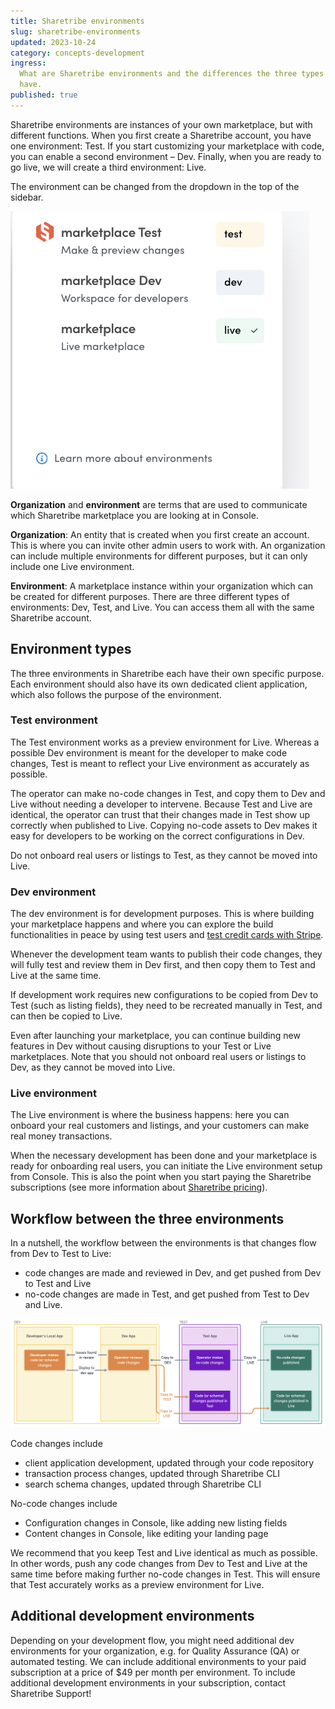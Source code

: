 ```yaml
---
title: Sharetribe environments
slug: sharetribe-environments
updated: 2023-10-24
category: concepts-development
ingress:
  What are Sharetribe environments and the differences the three types
  have.
published: true
---
```


Sharetribe environments are instances of your own marketplace, but with
different functions. When you first create a Sharetribe account, you
have one environment: Test. If you start customizing your marketplace
with code, you can enable a second environment – Dev. Finally, when you
are ready to go live, we will create a third environment: Live.

The environment can be changed from the dropdown in the top of the
sidebar.

![Enviroment selection](./env-change.png)

<info>

**Organization** and **environment** are terms that are used to
communicate which Sharetribe marketplace you are looking at in Console.

**Organization**: An entity that is created when you first create an
account. This is where you can invite other admin users to work with. An
organization can include multiple environments for different purposes,
but it can only include one Live environment.

**Environment**: A marketplace instance within your organization which
can be created for different purposes. There are three different types
of environments: Dev, Test, and Live. You can access them all with the
same Sharetribe account.

</info>

## Environment types

The three environments in Sharetribe each have their own specific
purpose. Each environment should also have its own dedicated client
application, which also follows the purpose of the environment.

### Test environment

The Test environment works as a preview environment for Live. Whereas a
possible Dev environment is meant for the developer to make code
changes, Test is meant to reflect your Live environment as accurately as
possible.

The operator can make no-code changes in Test, and copy them to Dev and
Live without needing a developer to intervene. Because Test and Live are
identical, the operator can trust that their changes made in Test show
up correctly when published to Live. Copying no-code assets to Dev makes
it easy for developers to be working on the correct configurations in
Dev.

<warning>

Do not onboard real users or listings to Test, as they cannot be moved
into Live.

</warning>

### Dev environment

The dev environment is for development purposes. This is where building
your marketplace happens and where you can explore the build
functionalities in peace by using test users and
[test credit cards with Stripe](https://www.sharetribe.com/help/en/articles/8413086-how-to-set-up-stripe-for-payments-on-your-marketplace).

Whenever the development team wants to publish their code changes, they
will fully test and review them in Dev first, and then copy them to Test
and Live at the same time.

If development work requires new configurations to be copied from Dev to
Test (such as listing fields), they need to be recreated manually in
Test, and can then be copied to Live.

Even after launching your marketplace, you can continue building new
features in Dev without causing disruptions to your Test or Live
marketplaces. Note that you should not onboard real users or listings to
Dev, as they cannot be moved into Live.

### Live environment

The Live environment is where the business happens: here you can onboard
your real customers and listings, and your customers can make real money
transactions.

When the necessary development has been done and your marketplace is
ready for onboarding real users, you can initiate the Live environment
setup from Console. This is also the point when you start paying the
Sharetribe subscriptions (see more information about
[Sharetribe pricing](https://www.sharetribe.com/pricing/)).

## Workflow between the three environments

In a nutshell, the workflow between the environments is that changes
flow from Dev to Test to Live:

- code changes are made and reviewed in Dev, and get pushed from Dev to
  Test and Live
- no-code changes are made in Test, and get pushed from Test to Dev and
  Live.

![Sharetribe environments workflow](./flex-environments.png)

Code changes include

- client application development, updated through your code repository
- transaction process changes, updated through Sharetribe CLI
- search schema changes, updated through Sharetribe CLI

No-code changes include

- Configuration changes in Console, like adding new listing fields
- Content changes in Console, like editing your landing page

We recommend that you keep Test and Live identical as much as possible.
In other words, push any code changes from Dev to Test and Live at the
same time before making further no-code changes in Test. This will
ensure that Test accurately works as a preview environment for Live.

## Additional development environments

Depending on your development flow, you might need additional dev
environments for your organization, e.g. for Quality Assurance (QA) or
automated testing. We can include additional environments to your paid
subscription at a price of \$49 per month per environment. To include
additional development environments in your subscription, contact
Sharetribe Support!
